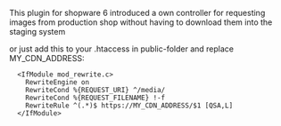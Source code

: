 This plugin for shopware 6 introduced a own controller for requesting images from production shop without having to download them into the staging system

or just add this to your .htaccess in public-folder and replace MY_CDN_ADDRESS:

```
  <IfModule mod_rewrite.c>
    RewriteEngine on
    RewriteCond %{REQUEST_URI} ^/media/
    RewriteCond %{REQUEST_FILENAME} !-f
    RewriteRule ^(.*)$ https://MY_CDN_ADDRESS/$1 [QSA,L]
  </IfModule>
``` 
